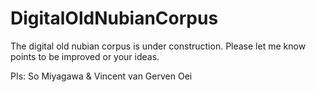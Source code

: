 # DigitalOldNubianCorpus

The digital old nubian corpus is under construction. Please let me know points to be improved or your ideas. 

PIs: So Miyagawa & Vincent van Gerven Oei
